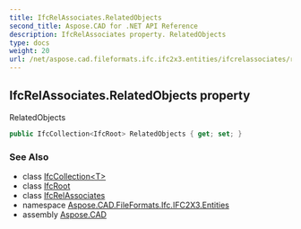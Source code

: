 ```yaml
---
title: IfcRelAssociates.RelatedObjects
second_title: Aspose.CAD for .NET API Reference
description: IfcRelAssociates property. RelatedObjects
type: docs
weight: 20
url: /net/aspose.cad.fileformats.ifc.ifc2x3.entities/ifcrelassociates/relatedobjects/
---
```

## IfcRelAssociates.RelatedObjects property

RelatedObjects

```csharp
public IfcCollection<IfcRoot> RelatedObjects { get; set; }
```

### See Also

* class [IfcCollection&lt;T&gt;](../../../aspose.cad.fileformats.ifc/ifccollection-1/)
* class [IfcRoot](../../ifcroot/)
* class [IfcRelAssociates](../)
* namespace [Aspose.CAD.FileFormats.Ifc.IFC2X3.Entities](../../ifcrelassociates/)
* assembly [Aspose.CAD](../../../)


